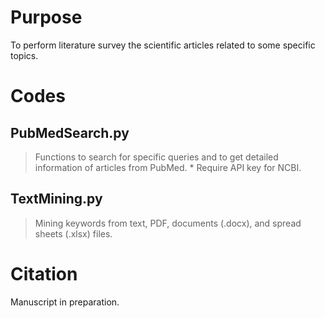 # Purpose
To perform literature survey the scientific articles related to some specific topics.

# Codes
## PubMedSearch.py
> Functions to search for specific queries and to get detailed information of articles from PubMed.
> \* Require API key for NCBI.
## TextMining.py
> Mining keywords from text, PDF, documents (.docx), and spread sheets (.xlsx) files.

# Citation
Manuscript in preparation.
